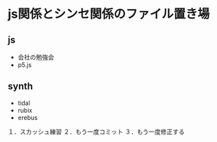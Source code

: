 # js関係とシンセ関係のファイル置き場
## js
- 会社の勉強会
- p5.js
## synth
- tidal
- rubix
- erebus

１．スカッシュ練習
２．もう一度コミット
３．もう一度修正する
